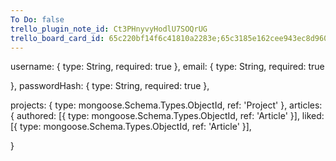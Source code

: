 ```yaml
---
To Do: false
trello_plugin_note_id: Ct3PHnyvyHodlU7SOQrUG
trello_board_card_id: 65c220bf14f6c41810a2283e;65c3185e162cee943ec8d960
---
```



username: {
	type: String,
	required: true
	},
email: {
	type: String,
	required: true

},
passwordHash: {
	type: String,
	required: true
},

projects: {
	type: mongoose.Schema.Types.ObjectId,
	ref: 'Project'
},
articles: {
	authored: [{
		type: mongoose.Schema.Types.ObjectId,
		ref: 'Article'
	}],
	liked: [{
		type: mongoose.Schema.Types.ObjectId,
		ref: 'Article'
	}],

}
	

